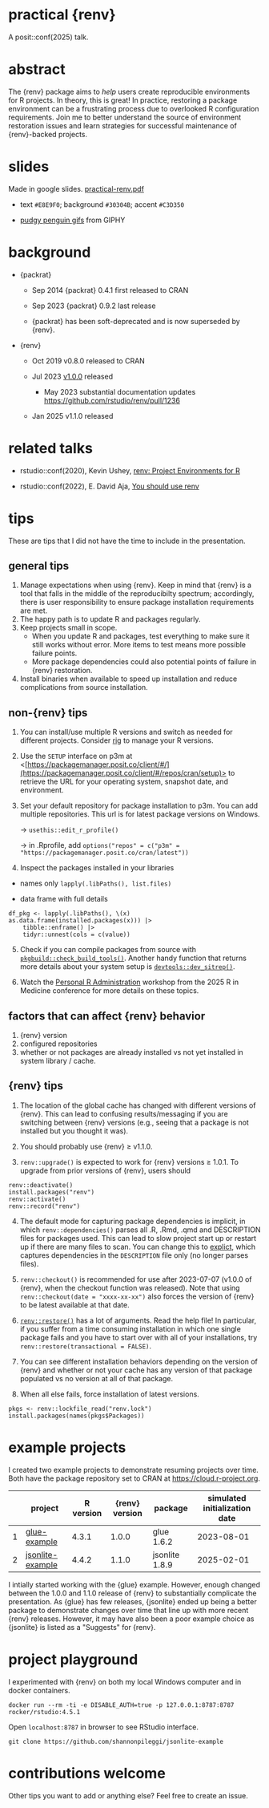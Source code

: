 # practical {renv}

A posit::conf(2025) talk.

# abstract

The {renv} package aims to *help* users create reproducible environments for R projects. In theory, this is great! In practice, restoring a package environment can be a frustrating process due to overlooked R configuration requirements. Join me to better understand the source of environment restoration issues and learn strategies for successful maintenance of {renv}-backed projects.

# slides

Made in google slides. [practical-renv.pdf](practical-renv.pdf)

 * text `#E8E9F0`; background `#30304B`; accent `#C3D350`

 * [pudgy penguin gifs](https://giphy.com/pudgypenguins) from GIPHY

# background

* {packrat}

  + Sep 2014 {packrat} 0.4.1 first released to CRAN
  
  + Sep 2023 {packrat} 0.9.2 last release
  
  + {packrat} has been soft-deprecated and is now superseded by {renv}.

* {renv}

  + Oct 2019 v0.8.0 released to CRAN 

  + Jul 2023 [v1.0.0](https://github.com/rstudio/renv/releases/tag/v1.0.0) released

     - May 2023 substantial documentation updates <https://github.com/rstudio/renv/pull/1236>
    
  + Jan 2025 v1.1.0 released

# related talks

* rstudio::conf(2020), Kevin Ushey, [renv: Project Environments for R](https://youtu.be/yjlEbIDevOs?si=xGEZ3NDMfclwNzf7)

* rstudio::conf(2022), E. David Aja, [You should use renv](https://www.youtube.com/watch?v=GwVx_pf2uz4)

# tips

These are tips that I did not have the time to include in the presentation.

## general tips

1. Manage expectations when using {renv}. Keep in mind that {renv} is a tool that falls in the middle of the reproducibilty spectrum; accordingly, there is user responsibility to ensure package installation requirements are met.
2. The happy path is to update R and packages regularly.
3. Keep projects small in scope.
   + When you update R and packages, test everything to make sure it still works without error. More items to test means more possible failure points.
   + More package dependencies could also potential points of failure in {renv} restoration.
5. Install binaries when available to speed up installation and reduce complications from source installation.

## non-{renv} tips

1. You can install/use multiple R versions and switch as needed for different projects. Consider [rig](https://github.com/r-lib/rig) to manage your R versions.

2. Use the `SETUP` interface on p3m at <[https://packagemanager.posit.co/client/#/](https://packagemanager.posit.co/client/#/repos/cran/setup)> to retrieve the URL for your operating system,
   snapshot date, and environment.

3. Set your default repository for package installation to p3m. You can add multiple repositories. This url is for latest package versions on Windows.

    -> `usethis::edit_r_profile()`

    -> in .Rprofile, add `options("repos" = c("p3m" = "https://packagemanager.posit.co/cran/latest"))`

4.  Inspect the packages installed in your libraries

   + names only `lapply(.libPaths(), list.files)`
     
   + data frame with full details
  
```
df_pkg <- lapply(.libPaths(), \(x) as.data.frame(installed.packages(x))) |>
    tibble::enframe() |> 
    tidyr::unnest(cols = c(value))
```

5. Check if you can compile packages from source with [`pkgbuild::check_build_tools()`](https://pkgbuild.r-lib.org/reference/has_build_tools.html). Another handy function that returns more details about your system setup is [`devtools::dev_sitrep()`](https://devtools.r-lib.org/reference/dev_sitrep.html).

5.  Watch the [Personal R Administration](https://www.youtube.com/watch?v=m2eihAhl8so) workshop from the 2025 R in Medicine conference for more details on these topics.

## factors that can affect {renv} behavior

1. {renv} version
2. configured repositories
3. whether or not packages are already installed vs not yet installed in system library / cache.

## {renv} tips

1. The location of the global cache has changed with different versions of {renv}. This can lead to confusing results/messaging if you are switching between {renv} versions (e.g., seeing that a package is not installed but you thought it was).
   
2. You should probably use {renv} ≥ v1.1.0.

3. `renv::upgrade()` is expected to work for {renv} versions ≥ 1.0.1. To upgrade from prior versions of {renv}, users should
```
renv::deactivate()
install.packages("renv")
renv::activate()
renv::record("renv")
```

4. The default mode for capturing package dependencies is implicit, in which `renv::dependencies()` parses all .R, .Rmd, .qmd and DESCRIPTION files for packages used. This can lead to slow project start up or restart up if there are many files to scan. You can change this to [explict](https://rstudio.github.io/renv/articles/faq.html?q=explicit#capturing-explicit-dependencies), which captures dependencies in the `DESCRIPTION` file only (no longer parses files).

5. `renv::checkout()` is recommended for use after 2023-07-07 (v1.0.0 of {renv}, when the checkout function was released). Note that using `renv::checkout(date = "xxxx-xx-xx")` also forces the version of {renv} to be latest available at that date.
   
6. [`renv::restore()`](https://rstudio.github.io/renv/reference/restore.html) has a lot of arguments. Read the help file! In particular, if you suffer from a time consuming installation in which one single package fails and you have to start over with all of your installations, try `renv::restore(transactional = FALSE)`.

7. You can see different installation behaviors depending on the version of {renv} and whether or not your cache has any version of that package populated vs no version at all of that package.

8. When all else fails, force installation of latest versions.
```
pkgs <- renv::lockfile_read("renv.lock")
install.packages(names(pkgs$Packages))
```

# example projects

I created two example projects to demonstrate resuming projects over time. Both have the package repository set to CRAN at <https://cloud.r-project.org>.

|   | project                                                                | R version | {renv} version | package       | simulated initialization date |
| - | -----------------------------------------------------------------------| --------- | -------------- | ------------- | ----------------------------- |
| 1 | [glue-example](https://github.com/shannonpileggi/glue-example)         | 4.3.1     | 1.0.0          | glue 1.6.2   |  2023-08-01                   |
| 2 | [jsonlite-example](https://github.com/shannonpileggi/jsonlite-example) | 4.4.2     | 1.1.0          | jsonlite 1.8.9 |  2025-02-01                   |

I intially started working with the {glue} example. However, enough changed between the 1.0.0 and 1.1.0 release of {renv} to substantially complicate the presentation. 
As {glue} has few releases, {jsonlite} ended up being a better package to demonstrate changes over time that line up with more recent {renv} releases. However, it may
have also been a poor example choice as {jsonlite} is listed as a "Suggests" for {renv}.

# project playground

I experimented with {renv} on both my local Windows computer and in docker containers.

```
docker run --rm -ti -e DISABLE_AUTH=true -p 127.0.0.1:8787:8787 rocker/rstudio:4.5.1
```

Open `localhost:8787` in browser to see RStudio interface.

```
git clone https://github.com/shannonpileggi/jsonlite-example
```

# contributions welcome

Other tips you want to add or anything else? Feel free to create an issue.
